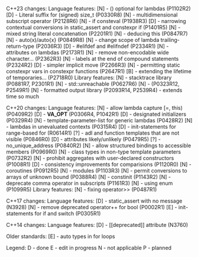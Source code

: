 C++23 changes:
    Language features:
        [N] - () optional for lambdas (P1102R2)
        [D] - Literal suffix for (signed) size_t (P0330R8)
        [N] - multidimensional subscript operator (P2128R6)
        [N] - if consteval (P1938R3)
        [D] - narrowing contextual conversions in static_assert and constexpr if (P1401R5)
        [N] - mixed string literal concatenation (P2201R1)
        [N] - deducing this (P0847R7)
        [N] - auto(x)/auto{x} (P0849R8)
        [N] - change scope of lambda trailing-return-type (P2036R3)
        [D] - #elifdef and #elifndef (P2334R1)
        [N] - attributes on lambdas (P2173R1)
        [N] - remove non-encodable wide character... (P2362R3)
        [N] - labels at the end of compound statements (P2324R2)
        [D] - simpler implicit move (P2266R3)
        [N] - permitting static constexpr vars in constexpr functions (P2647R1)
        [B] - extending the lifetime of temporaries... (P2718R0)
    Library features:
        [N] - stacktrace library (P0881R7, P2301R1)
        [N] - std::unreachable (P0627R6)
        [N] - <expected> (P0323R12, P2549R1)
        [N] - formatted output library <print> (P2093R14, P2539R4) - extends time so much
        
C++20 changes:
    Language features:
        [N] - allow lambda capture [=, this) (P0409R2)
        [D] - __VA_OPT__ (P0306R4, P1042R1)
        [D] - designated initializers (P0329R4)
        [N] - template-parameter-list for generic lambdas (P0428R2)
        [N] - lambdas in unevaluated contexts (P0315R4)
        [D] - init-statements for range-based for (R0614R1)
        [?] - adl and function templates that are not visible (P0846R0)
        [D] - attributes likely/unlikely (P0479R5)
        [?] - no_unique_address (P0840R2)
        [N] - allow structured bindings to accessible members (P0969R0)
        [N] - class types in non-type template parameters (P0732R2)
        [N] - prohibit aggregates with user-declared constructors (P1008R1)
        [D] - consistency improvements for comparisions (P1120R0)
        [N] - coroutines (P0912R5)
        [N] - modules (P1103R3)
        [N] - permit conversions to arrays of unknown bound (P0388R4)
        [N] - constinit (P1143R2)
        [N] - deprecate comma operator in subscripts (P1161R3)
        [N] - using enum (P1099R5)
    Library features:
        [N] - fixing operator>> (P0487R1)
        
C++17 changes:
    Language features:
        [D] - static_assert with no message (N3928)
        [N] - remove deprecated operator++ for bool (P0002R1)
        [E] - init-statements for if and switch (P0305R1)
        
C++14 changes:
    Language features:
        [D] - [[deprecated]] attribute (N3760)

Older standards:
[E] - auto types in for loops

Legend:
D - done
E - edit in progress
N - not applicable
P - planned
